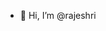 - 👋 Hi, I’m @rajeshri


<!---
rajeshri53/rajeshri53 is a ✨ special ✨ repository because its `README.md` (this file) appears on your GitHub profile.
You can click the Preview link to take a look at your changes.
--->
